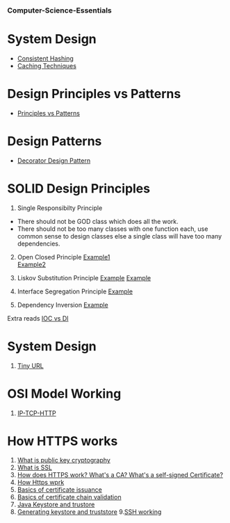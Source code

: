 ### Computer-Science-Essentials

# System Design
* [Consistent Hashing](https://www.acodersjourney.com/system-design-interview-consistent-hashing/)
* [Caching Techniques](https://codeahoy.com/2017/08/11/caching-strategies-and-how-to-choose-the-right-one/)

# Design Principles vs Patterns
* [Principles vs Patterns](https://softwareengineering.stackexchange.com/questions/153586/difference-between-pattern-and-principle/153589#:~:text=Patterns%20are%20to%20principles%2C%20what,factory%20methods%20in%20the%20end.&text=Well%2C%20Principles%20are%20rules%20while%20patterns%20are%20their%20concrete%20examples.)

# Design Patterns

* [Decorator Design Pattern](https://www.baeldung.com/java-decorator-pattern)

# SOLID Design Principles
1. Single Responsibilty Principle
 * There should not be GOD class which does all the work.
 * There should not be too many classes with one function each, use common sense to design classes else a single class will have too many dependencies. 
2. Open Closed Principle
 [Example1](https://www.baeldung.com/java-open-closed-principle)   
 [Example2](https://springframework.guru/principles-of-object-oriented-design/open-closed-principle/)    
 
3. Liskov Substitution Principle
   [Example](https://www.baeldung.com/java-liskov-substitution-principle)
   [Example](https://reflectoring.io/lsp-explained/)

4. Interface Segregation Principle
   [Example](https://reflectoring.io/interface-segregation-principle/)
   
5. Dependency Inversion
   [Example](https://springframework.guru/principles-of-object-oriented-design/dependency-inversion-principle/)
   
 Extra reads
 [IOC vs DI](https://myjavablog.com/2018/07/20/5-spring-inversion-of-controlioc-vs-dependency-injectiondi/)

# System Design
1. [Tiny URL](https://nlogn.in/designing-a-realtime-scalable-url-shortening-service-like-tiny-url/)

# OSI Model Working
1. [IP-TCP-HTTP](https://www.objc.io/issues/10-syncing-data/ip-tcp-http/)

# How HTTPS works
1. [What is public key cryptography](https://www.cloudflare.com/learning/ssl/how-does-public-key-encryption-work/)
2. [What is SSL](https://www.cloudflare.com/learning/ssl/what-is-ssl/)
3. [How does HTTPS work? What's a CA? What's a self-signed Certificate?](https://www.youtube.com/watch?v=T4Df5_cojAs)
4. [How Https wprk](https://howhttps.works/)
5. [Basics of certificate issuance](https://www.youtube.com/watch?v=L1GkEnftoRQ&list=PLDp2gaPHHZK-mnKi3Zy_-hRjqLHh5PaAv&index=3)
6. [Basics of certificate chain validation](https://www.youtube.com/watch?v=lLw0dICMA_Y&list=PLDp2gaPHHZK-mnKi3Zy_-hRjqLHh5PaAv&index=4)
7. [Java Keystore and trustore](https://docs.oracle.com/cd/E19509-01/820-3503/ggffo/index.html)
8. [Generating keystore and truststore](https://docs.oracle.com/cd/E19509-01/820-3503/6nf1il6er/index.html) 
9.[SSH working](https://www.hostinger.in/tutorials/ssh-tutorial-how-does-ssh-work#:~:text=The%20way%20SSH%20works%20is,data%20that%20passes%20between%20them.&text=It%20organizes%20the%20secure%20connection,if%20the%20verification%20is%20successful.)

